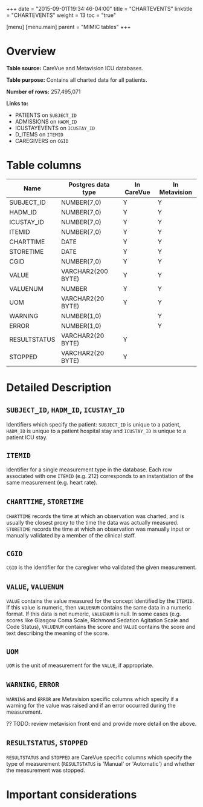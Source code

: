 +++
date = "2015-09-01T19:34:46-04:00"
title = "CHARTEVENTS"
linktitle = "CHARTEVENTS"
weight = 13
toc = "true"

[menu]
  [menu.main]
    parent = "MIMIC tables"
+++

# Overview

**Table source:** CareVue and Metavision ICU databases.

**Table purpose:** Contains all charted data for all patients.

**Number of rows:** 257,495,071

**Links to:**
 
* PATIENTS on `SUBJECT_ID`
* ADMISSIONS on `HADM_ID`
* ICUSTAYEVENTS on `ICUSTAY_ID`
* D_ITEMS on `ITEMID`
* CAREGIVERS on `CGID`

# Table columns

Name | Postgres data type | In CareVue | In Metavision
---- | -------- | ----  | ----
SUBJECT\_ID | NUMBER(7,0) | Y | Y
HADM\_ID | NUMBER(7,0) | Y | Y
ICUSTAY\_ID | NUMBER(7,0) | Y | Y
ITEMID | NUMBER(7,0) | Y | Y
CHARTTIME | DATE | Y | Y
STORETIME | DATE | Y | Y
CGID | NUMBER(7,0) | Y | Y
VALUE | VARCHAR2(200 BYTE) | Y | Y
VALUENUM | NUMBER | Y | Y
UOM | VARCHAR2(20 BYTE) | Y | Y
WARNING | NUMBER(1,0) | | Y 
ERROR | NUMBER(1,0) | | Y
RESULTSTATUS | VARCHAR2(20 BYTE) | Y | 
STOPPED | VARCHAR2(20 BYTE) | Y | 
    

# Detailed Description

## `SUBJECT_ID`, `HADM_ID`, `ICUSTAY_ID`

Identifiers which specify the patient: `SUBJECT_ID` is unique to a patient, `HADM_ID` is unique to a patient hospital stay and `ICUSTAY_ID` is unique to a patient ICU stay.

## `ITEMID`

Identifier for a single measurement type in the database. Each row associated with one `ITEMID` (e.g. 212) corresponds to an instantiation of the same measurement (e.g. heart rate).

## `CHARTTIME`, `STORETIME`

`CHARTTIME` records the time at which an observation was charted, and is usually the closest proxy to the time the data was actually measured. `STORETIME` records the time at which an observation was manually input or manually validated by a member of the clinical staff.

## `CGID`

`CGID` is the identifier for the caregiver who validated the given measurement.

## `VALUE`, `VALUENUM`

`VALUE` contains the value measured for the concept identified by the `ITEMID`. If this value is numeric, then `VALUENUM` contains the same data in a numeric format. If this data is not numeric, `VALUENUM` is null. In some cases (e.g. scores like Glasgow Coma Scale, Richmond Sedation Agitation Scale and Code Status), `VALUENUM` contains the score and `VALUE` contains the score and text describing the meaning of the score.

## `UOM`

`UOM` is the unit of measurement for the `VALUE`, if appropriate.

## `WARNING`, `ERROR`

`WARNING` and `ERROR` are Metavision specific columns which specify if a warning for the value was raised and if an error occurred during the measurement. 

?? TODO: review metavision front end and provide more detail on the above.

## `RESULTSTATUS`, `STOPPED`

`RESULTSTATUS` and `STOPPED` are CareVue specific columns which specify the type of measurement (`RESULTSTATUS` is 'Manual' or 'Automatic') and whether the measurement was stopped.

# Important considerations
